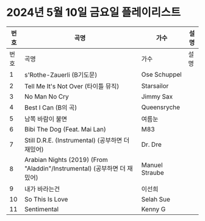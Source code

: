 # 2024년 5월 10일 금요일 플레이리스트

| 번호 | 곡명 | 가수 | 설명 |
|------|------|------|------|
| 번호 | 곡명 | 가수 | 설명 |
| 1 | s'Rothe-Zauerli (B기도문) | Ose Schuppel |  |
| 2 | Tell Me It's Not Over (타이틀 뮤직) | Starsailor |  |
| 3 | No Man No Cry | Jimmy Sax |  |
| 4 | Best I Can (B의 곡) | Queensryche |  |
| 5 | 남쪽 바람이 불면 | 여름눈 |  |
| 6 | Bibi The Dog (Feat. Mai Lan) | M83 |  |
| 7 | Still D.R.E. (Instrumental) (공부하면 더 재밌어) | Dr. Dre |  |
| 8 | Arabian Nights (2019) (From "Aladdin"/Instrumental) (공부하면 더 재밌어) | Manuel Straube |  |
| 9 | 내가 바라는건 | 이선희 |  |
| 10 | So This Is Love | Selah Sue |  |
| 11 | Sentimental | Kenny G |  |
